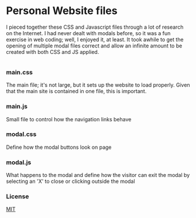 # Personal Website files

I pieced together these CSS and Javascript files through a lot of research on the Internet. I had never dealt with modals before, so it was a fun exercise in web coding; well, I enjoyed it, at least. It took awhile to get the opening of multiple modal files correct and allow an infinite amount to be created with both CSS and JS applied.

<p align="left">
  <a aria-label="license" href="https://github.com/primer/css/blob/main/LICENSE">
    <img src="https://img.shields.io/github/license/primer/css.svg" alt="">
  </a>
</p>

### main.css
The main file; it's not large, but it sets up the website to load properly. Given that the main site is contained in one file, this is important.

### main.js
Small file to control how the navigation links behave

### modal.css
Define how the modal buttons look on page

### modal.js
What happens to the modal and define how the visitor can exit the modal by selecting an 'X' to close or clicking outside the modal

### License
[MIT](./LICENSE)
